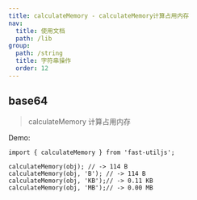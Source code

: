 ```yaml
---
title: calculateMemory - calculateMemory计算占用内存
nav:
  title: 使用文档
  path: /lib
group:
  path: /string
  title: 字符串操作
  order: 12
---
```


## base64

> calculateMemory 计算占用内存

Demo:

```tsx | pure
import { calculateMemory } from 'fast-utiljs';

calculateMemory(obj); // -> 114 B
calculateMemory(obj, 'B'); // -> 114 B
calculateMemory(obj, 'KB');// -> 0.11 KB
calculateMemory(obj, 'MB');// -> 0.00 MB
```
